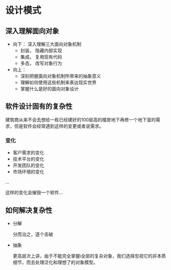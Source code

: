 # 设计模式

## 深入理解面向对象

- 向下： 深入理解三大面向对象机制
  - 封装， 隐藏内部实现
  - 集成， 复用现有代码
  - 多态， 改写对象行为
- 向上： 
  - 深刻把握面向对象机制所带来的抽象意义
  - 理解如何使用这些机制来表达现实世界
  - 掌握什么是好的面向对象设计

## 软件设计固有的复杂性

建筑商从来不会去想给一栋已经建好的100层高的楼房地下再修一个地下室的需求，但是软件会经常遇到这样的变更或者说需求。

### 变化

- 客户需求的变化
- 技术平台的变化
- 开发团队的变化
- 市场环境的变化

...

这样的变化会摧毁一个软件...

## 如何解决复杂性

- 分解

  分而治之，逐个击破

- 抽象

  更高层次上讲，由于不能完全掌握i全部的复杂对象，我们选择忽视它的非本质细节，而去处理泛化和理想了的对象模型。

